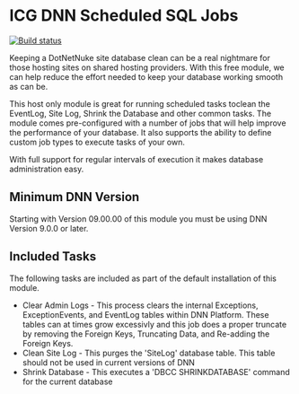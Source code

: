 # ICG DNN Scheduled SQL Jobs
[![Build status](https://iowacomputergurus.visualstudio.com/_apis/public/build/definitions/50c931be-dbcb-44dd-a9bc-c5ae281e4051/22/badge)](https://iowacomputergurus.visualstudio.com/_apis/public/build/definitions/50c931be-dbcb-44dd-a9bc-c5ae281e4051/22/badge)

Keeping a DotNetNuke site database clean can be a real nightmare for those hosting sites on shared hosting providers.  With this free module, we can help reduce the effort needed to keep your database working smooth as can be.

This host only module is great for running scheduled tasks toclean the EventLog, Site Log, Shrink the Database and other common tasks.  The module comes pre-configured with a number of jobs that will help improve the performance of your database.  It also supports the ability to define custom job types to execute tasks of your own.

With full support for regular intervals of execution it makes database administration easy.

## Minimum DNN Version

Starting with Version 09.00.00 of this module you must be using DNN Version 9.0.0 or later.  

## Included Tasks

The following tasks are included as part of the default installation of this module.

* Clear Admin Logs - This process clears the internal Exceptions, ExceptionEvents, and EventLog tables within DNN Platform.  These tables can at times grow excessivly and this job does a proper truncate by removing the Foreign Keys, Truncating Data, and Re-adding the Foreign Keys.  
* Clean Site Log - This purges the 'SiteLog' database table.  This table should not be used in current versions of DNN
* Shrink Database - This executes a 'DBCC SHRINKDATABASE' command for the current database
